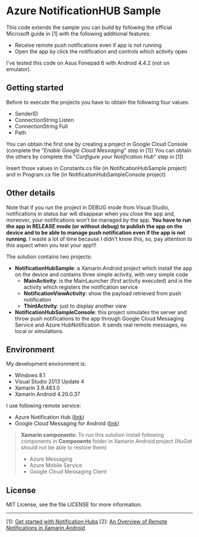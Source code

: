 Azure NotificationHUB Sample
===================
This code extends the sample you can build by following the official Microsoft guide in [1] with the following additional features:

 - Receive remote push notifications even if app is not running
 - Open the app by click the notification and controls which activity open

I've tested this code on Asus Fonepad 6 with Android 4.4.2 (not on emulator).

Getting started
-------------
Before to execute the projects you have to obtain the following four values:

 - SenderID
 - ConnectionString Listen
 - ConnectionString Full
 - Path

You can obtain the first one by creating a project in Google Cloud Console (complete the "*Enable Google Cloud Messaging*" step in [1])
You can obtain the others by complete the "*Configure your Notification Hub*" step in [1])

Insert those values in Constants.cs file (in NotificationHubSample project) and in Program.cs file (in NotificationHubSampleConsole project)

Other details
-------------
Note that if you run the project in DEBUG mode from Visual Studio, notifications in status bar will disappear when you close the app and, moreover, your notifications won't be managed by the app. 
**You have to run the app in RELEASE mode (or without debug) to publish the app on the device and to be able to manage push notification even if the app is not running.**
I waste a lot of time because I didn't know this, so, pay attention to this aspect when you test your app!!!

The solution contains two projects:

 - **NotificationHubSample**: a Xamarin.Android project which install the app on the device and contains three simple activity, with very simple code
	 - **MainActivity**: is the MainLauncher (first activity executed) and is the activity which registers the notification service
	 - **NotificationViewActivity**: show the payload retrieved from push notification
	 - **ThirdActivity**: just to display another view
 - **NotificationHubSampleConsole**: this project simulates the server and throw push notifications to the app through Google Cloud Messaging Service and Azure HubNotification. It sends real remote messages, no local or simulations.

Environment
-------------
My development environment is:
 - Windows 8.1
 - Visual Studio 2013 Update 4
 - Xamarin 3.9.483.0
 - Xamarin.Android 4.20.0.37

I use following remote service:
 - Azure Notification Hub ([link](https://msdn.microsoft.com/en-us/library/azure/jj927170.aspx?f=255&MSPPError=-2147217396))
 - Google Cloud Messaging for Android ([link](https://developer.android.com/google/gcm/index.html))

> **Xamarin components:**
To run this solution install following components in **Components** folder in Xamarin.Android project (NuGet should not be able to restore them)
 > - Azure Messaging
 > - Azure Mobile Service
 > - Google Cloud Messaging Client


License
-------
MIT License, see the file LICENSE for more information.

----------
[1]: [Get started with Notification Hubs](http://azure.microsoft.com/en-us/documentation/articles/partner-xamarin-notification-hubs-android-get-started/)
[2]: [An Overview of Remote Notifications in Xamarin.Android](http://developer.xamarin.com/guides/cross-platform/application_fundamentals/notifications/android/remote_notifications_in_android/)